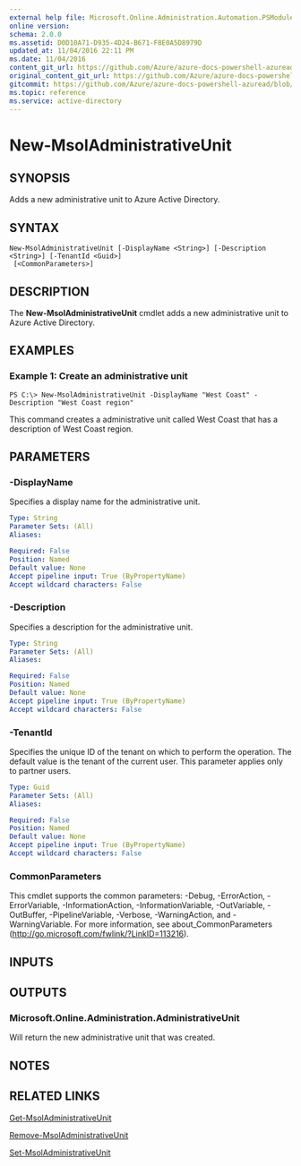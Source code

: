 ```yaml
---
external help file: Microsoft.Online.Administration.Automation.PSModule.dll-Help.xml
online version:
schema: 2.0.0
ms.assetid: D0D10A71-D935-4D24-B671-F8E0A5D8979D
updated_at: 11/04/2016 22:11 PM
ms.date: 11/04/2016
content_git_url: https://github.com/Azure/azure-docs-powershell-azuread/blob/VinceSmith-patch-2/Azure%20AD%20Cmdlets/MSOnline/v1/New-MsolAdministrativeUnit.md
original_content_git_url: https://github.com/Azure/azure-docs-powershell-azuread/blob/VinceSmith-patch-2/Azure%20AD%20Cmdlets/MSOnline/v1/New-MsolAdministrativeUnit.md
gitcommit: https://github.com/Azure/azure-docs-powershell-azuread/blob/3c22ad9f927dcfe00a363b1a2c343fc086da2ac5
ms.topic: reference
ms.service: active-directory
---
```


# New-MsolAdministrativeUnit

## SYNOPSIS
Adds a new administrative unit to Azure Active Directory.

## SYNTAX

```
New-MsolAdministrativeUnit [-DisplayName <String>] [-Description <String>] [-TenantId <Guid>]
 [<CommonParameters>]
```

## DESCRIPTION
The **New-MsolAdministrativeUnit** cmdlet adds a new administrative unit to Azure Active Directory.

## EXAMPLES

### Example 1: Create an administrative unit

```
PS C:\> New-MsolAdministrativeUnit -DisplayName "West Coast" -Description "West Coast region"
```

This command creates a administrative unit called West Coast that has a description of West Coast region.

## PARAMETERS

### -DisplayName
Specifies a display name for the administrative unit.

```yaml
Type: String
Parameter Sets: (All)
Aliases:

Required: False
Position: Named
Default value: None
Accept pipeline input: True (ByPropertyName)
Accept wildcard characters: False
```

### -Description
Specifies a description for the administrative unit.

```yaml
Type: String
Parameter Sets: (All)
Aliases:

Required: False
Position: Named
Default value: None
Accept pipeline input: True (ByPropertyName)
Accept wildcard characters: False
```

### -TenantId
Specifies the unique ID of the tenant on which to perform the operation.
The default value is the tenant of the current user.
This parameter applies only to partner users.

```yaml
Type: Guid
Parameter Sets: (All)
Aliases:

Required: False
Position: Named
Default value: None
Accept pipeline input: True (ByPropertyName)
Accept wildcard characters: False
```

### CommonParameters
This cmdlet supports the common parameters: -Debug, -ErrorAction, -ErrorVariable, -InformationAction, -InformationVariable, -OutVariable, -OutBuffer, -PipelineVariable, -Verbose, -WarningAction, and -WarningVariable. For more information, see about_CommonParameters (http://go.microsoft.com/fwlink/?LinkID=113216).

## INPUTS

## OUTPUTS

### Microsoft.Online.Administration.AdministrativeUnit
Will return the new administrative unit that was created.

## NOTES

## RELATED LINKS
[Get-MsolAdministrativeUnit](./Get-MsolAdministrativeUnit.md)

[Remove-MsolAdministrativeUnit](./Remove-MsolAdministrativeUnit.md)

[Set-MsolAdministrativeUnit](./Set-MsolAdministrativeUnit.md)
